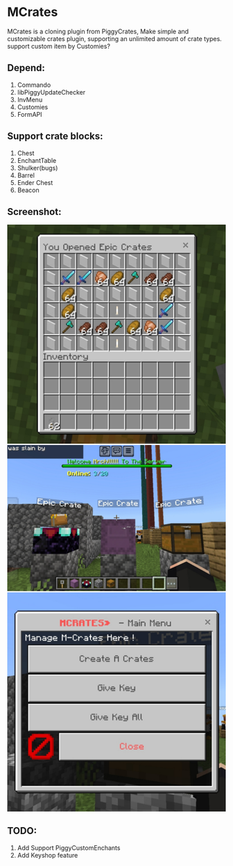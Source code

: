 # MCrates
<p>MCrates is a cloning plugin from PiggyCrates, Make simple and customizable crates plugin, supporting an unlimited amount of crate types. support custom item by Customies?</p>

<h2>Depend:</h2>
<ol>
  <li>Commando</li>
  <li>libPiggyUpdateChecker</li>
  <li>InvMenu</li>
  <li>Customies</li>
  <li>FormAPI</li>
</ol>

<h2>Support crate blocks:</h2>
<ol>
  <li>Chest</li>
  <li>EnchantTable</li>
  <li>Shulker(bugs)</li>
  <li>Barrel</li>
  <li>Ender Chest</li>
  <li>Beacon</li>
</ol>

<h2>Screenshot:</h2>
<img src="20240814_111112.jpg"/>
<img src="20240814_111129.jpg"/>
<img src="20240814_111146.jpg"/>
<h2>TODO:</h2>
<ol>
  <li>Add Support PiggyCustomEnchants</li>
  <li>Add Keyshop feature</li>
</ol>
